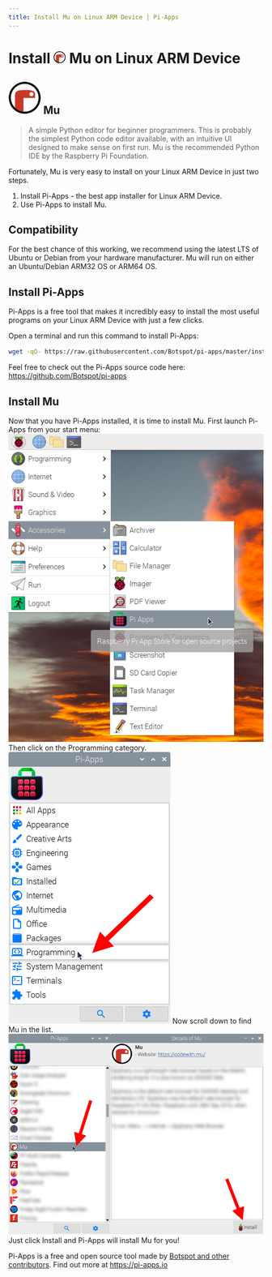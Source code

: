 ```yaml
---
title: Install Mu on Linux ARM Device | Pi-Apps
---
```

<div class="simple-install-content content">

# Install <img src="/img/app-icons/Mu/icon-64.png" height=24> Mu on Linux ARM Device

## <img src="/img/app-icons/Mu/icon-64.png"> Mu
> A simple Python editor for beginner programmers.
> This is probably the simplest Python code editor available, with an intuitive UI designed to make sense on first run. Mu is the recommended Python IDE by the Raspberry Pi Foundation.

Fortunately, Mu is very easy to install on your Linux ARM Device in just two steps.
1. Install Pi-Apps - the best app installer for Linux ARM Device.
2. Use Pi-Apps to install Mu.
</div>
<div class="simple-install-content content">

## Compatibility
For the best chance of this working, we recommend using the latest LTS of Ubuntu or Debian from your hardware manufacturer.
Mu will run on either an Ubuntu/Debian ARM32 OS or ARM64 OS.
</div>
<div class="simple-install-content content">

## Install Pi-Apps

Pi-Apps is a free tool that makes it incredibly easy to install the most useful programs on your Linux ARM Device with just a few clicks.

Open a terminal and run this command to install Pi-Apps:
```bash
wget -qO- https://raw.githubusercontent.com/Botspot/pi-apps/master/install | bash
```
Feel free to check out the Pi-Apps source code here: https://github.com/Botspot/pi-apps
</div>
<div class="simple-install-content content">

## Install Mu

Now that you have Pi-Apps installed, it is time to install Mu.
First launch Pi-Apps from your start menu:
<img src="/img/start-menu.png">
Then click on the Programming category.
<img src="/img/category-selections/Programming.png">
Now scroll down to find Mu in the list.
<img src="/img/app-icons/Mu/app-selection.png">
Just click Install and Pi-Apps will install Mu for you!
</div>
<div class="simple-install-content content">

Pi-Apps is a free and open source tool made by [Botspot and other contributors](/about/#contributors). Find out more at https://pi-apps.io
</div>
